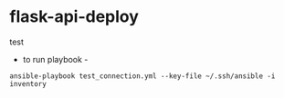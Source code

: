 # flask-api-deploy

test

- to run playbook -
```shell
ansible-playbook test_connection.yml --key-file ~/.ssh/ansible -i inventory
```
